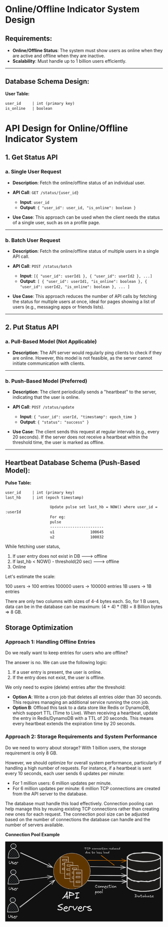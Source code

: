 # Online/Offline Indicator System Design

## Requirements:
- **Online/Offline Status**: The system must show users as online when they are active and offline when they are inactive.
- **Scalability**: Must handle up to 1 billion users efficiently.

---

## Database Schema Design:

**User Table:**

```table
user_id     | int (primary key)
is_online   | boolean
```
            

# API Design for Online/Offline Indicator System

## 1. **Get Status API**

### a. **Single User Request**
- **Description**: Fetch the online/offline status of an individual user.
- **API Call**: `GET /status/{user_id}`
  - **Input**: `user_id`
  - **Output**: `{ "user_id": user_id, "is_online": boolean }`

- **Use Case**: This approach can be used when the client needs the status of a single user, such as on a profile page.

---

### b. **Batch User Request**
- **Description**: Fetch the online/offline status of multiple users in a single API call.
- **API Call**: `POST /status/batch`
  - **Input**: `[{ "user_id": userId1 }, { "user_id": userId2 }, ...]`
  - **Output**: `[ { "user_id": userId1, "is_online": boolean }, { "user_id": userId2, "is_online": boolean }, ... ]`

- **Use Case**: This approach reduces the number of API calls by fetching the status for multiple users at once, ideal for pages showing a list of users (e.g., messaging apps or friends lists).

---

## 2. **Put Status API**

### a. **Pull-Based Model** (Not Applicable)
- **Description**: The API server would regularly ping clients to check if they are online. However, this model is not feasible, as the server cannot initiate communication with clients.

---

### b. **Push-Based Model** (Preferred)
- **Description**: The client periodically sends a "heartbeat" to the server, indicating that the user is online.
- **API Call**: `POST /status/update`
  - **Input**: `{ "user_id": userId, "timestamp": epoch_time }`
  - **Output**: `{ "status": "success" }`

- **Use Case**: The client sends this request at regular intervals (e.g., every 20 seconds). If the server does not receive a heartbeat within the threshold time, the user is marked as offline.

---

## Heartbeat Database Schema (Push-Based Model):

**Pulse Table:**

```table
user_id     | int (primary key)
last_hb     | int (epoch timestamp)
```
                        
                        Update pulse set last_hb = NOW() where user_id = :userId
                        For eg:
                        pulse
                        ------------------------
                        u1                100645
                        u2                100032

While fetching user status, 
1. If user entry does not exist in DB ---> offline
2. If last_hb < NOW() - threshold(20 sec) ---> offline
3. Online

Let's estimate the scale:

100 users -> 100 entries
100000 users -> 100000 entries
1B users -> 1B entries

There are only two columns with sizes of 4-4 bytes each.
So, for 1 B users, data can be in the database can be maximum:
(4 + 4) * (1B) = 8 Billion bytes => 8 GB.

## Storage Optimization
 
### Approach 1: Handling Offline Entries
 
Do we really want to keep entries for users who are offline?
 
The answer is no. We can use the following logic:
 
1. If a user entry is present, the user is online.
2. If the entry does not exist, the user is offline.
 
We only need to expire (delete) entries after the threshold:
 
- **Option A**: Write a cron job that deletes all entries older than 30 seconds. This requires managing an additional service running the cron job.
- **Option B**: Offload this task to a data store like Redis or DynamoDB, which support TTL (Time to Live). When receiving a heartbeat, update the entry in Redis/DynamoDB with a TTL of 20 seconds. This means every heartbeat extends the expiration time by 20 seconds.
 
### Approach 2: Storage Requirements and System Performance
 
Do we need to worry about storage? With 1 billion users, the storage requirement is only 8 GB.
 
However, we should optimize for overall system performance, particularly if handling a high number of requests. For instance, if a heartbeat is sent every 10 seconds, each user sends 6 updates per minute:
 
- For 1 million users: 6 million updates per minute.
- For 6 million updates per minute: 6 million TCP connections are created from the API server to the database.
 
The database must handle this load effectively. Connection pooling can help manage this by reusing existing TCP connections rather than creating new ones for each request. The connection pool size can be adjusted based on the number of connections the database can handle and the number of servers available.
 
**Connection Pool Example**
 
![Connection Pool](https://raw.githubusercontent.com/CharanpreetSingh04/System-design/main/connection-pool.png)
